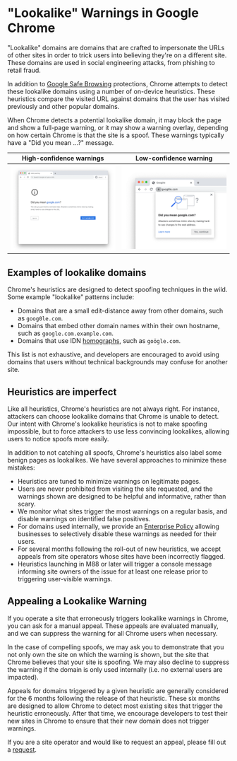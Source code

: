 # "Lookalike" Warnings in Google Chrome

"Lookalike" domains are domains that are crafted to impersonate the URLs of
other sites in order to trick users into believing they're on a different site.
These domains are used in social engineering attacks, from phishing to retail
fraud.

In addition to [Google Safe Browsing](https://safebrowsing.google.com/)
protections, Chrome attempts to detect these lookalike domains using a number of
on-device heuristics. These heuristics compare the visited URL against domains
that the user has visited previously and other popular domains.

When Chrome detects a potential lookalike domain, it may block the page and show
a full-page warning, or it may show a warning overlay, depending on how certain
Chrome is that the site is a spoof. These warnings typically have a "Did you
mean ...?" message.

| High-confidence warnings               | Low-confidence warning        |
|:--------------------------------------:|:-----------------------------:|
| ![Interstitial page](interstitial.png) | ![Safety Tip bubble](tip.png) |

## Examples of lookalike domains

Chrome's heuristics are designed to detect spoofing techniques in the wild. Some
example "lookalike" patterns include:

 * Domains that are a small edit-distance away from other domains, such as
   `goog0le.com`.
 * Domains that embed other domain names within their own hostname, such as
   `google.com.example.com`.
 * Domains that use IDN
   [homographs](https://chromium.googlesource.com/chromium/src/+/master/docs/idn.md),
   such as `goögle.com`.

This list is not exhaustive, and developers are encouraged to avoid using
domains that users without technical backgrounds may confuse for another site.


## Heuristics are imperfect

Like all heuristics, Chrome's heuristics are not always right. For instance,
attackers can choose lookalike domains that Chrome is unable to detect. Our
intent with Chrome's lookalike heuristics is not to make spoofing impossible,
but to force attackers to use less convincing lookalikes, allowing users to
notice spoofs more easily.

In addition to not catching all spoofs, Chrome's heuristics also label some
benign pages as lookalikes. We have several approaches to minimize these
mistakes:

 * Heuristics are tuned to minimize warnings on legitimate pages.
 * Users are never prohibited from visiting the site requested, and the warnings
   shown are designed to be helpful and informative, rather than scary.
 * We monitor what sites trigger the most warnings on a regular basis, and
   disable warnings on identified false positives.
 * For domains used internally, we provide an [Enterprise
   Policy](https://cloud.google.com/docs/chrome-enterprise/policies/?policy=LookalikeWarningAllowlistDomains)
   allowing businesses to selectively disable these warnings as needed for their
   users.
 * For several months following the roll-out of new heuristics, we accept
   appeals from site operators whose sites have been incorrectly flagged.
 * Heuristics launching in M88 or later will trigger a console message informing
   site owners of the issue for at least one release prior to triggering
   user-visible warnings.


## Appealing a Lookalike Warning

If you operate a site that erroneously triggers lookalike warnings in Chrome,
you can ask for a manual appeal. These appeals are evaluated manually, and we
can suppress the warning for all Chrome users when necessary.

In the case of compelling spoofs, we may ask you to demonstrate that you not
only own the site on which the warning is shown, but the site that Chrome
believes that your site is spoofing. We may also decline to suppress the warning
if the domain is only used internally (i.e. no external users are impacted).

Appeals for domains triggered by a given heuristic are generally considered for
the 6 months following the release of that heuristic. These six months are
designed to allow Chrome to detect most existing sites that trigger the
heuristic erroneously. After that time, we encourage developers to test their
new sites in Chrome to ensure that their new domain does not trigger warnings.

If you are a site operator and would like to request an appeal, please fill out
a
[request](https://bugs.chromium.org/p/chromium/issues/entry?template=Safety+Tips+Appeals).
